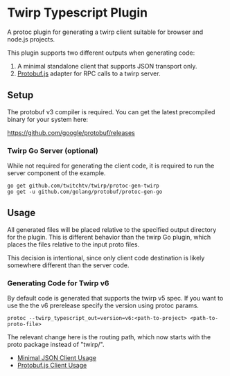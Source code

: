 # Twirp Typescript Plugin

A protoc plugin for generating a twirp client suitable for browser and node.js projects.

This plugin supports two different outputs when generating code:

1. A minimal standalone client that supports JSON transport only.
2. [Protobuf.js](https://github.com/dcodeIO/protobuf.js) adapter for RPC calls to a twirp server.

## Setup

The protobuf v3 compiler is required. You can get the latest precompiled binary for your system here:

https://github.com/google/protobuf/releases

### Twirp Go Server (optional)

While not required for generating the client code, it is required to run the server component of the example.

    go get github.com/twitchtv/twirp/protoc-gen-twirp
    go get -u github.com/golang/protobuf/protoc-gen-go

## Usage

All generated files will be placed relative to the specified output directory for the plugin.
This is different behavior than the twirp Go plugin, which places the files relative to the input proto files.

This decision is intentional, since only client code destination is likely somewhere different
than the server code.

### Generating Code for Twirp v6

By default code is generated that supports the twirp v5 spec. If you want to use the the v6 prerelease specify the
version using protoc params.

    protoc --twirp_typescript_out=version=v6:<path-to-project> <path-to-proto-file>

The relevant change here is the routing path, which now starts with the proto package instead of "twirp/".

- [Minimal JSON Client Usage](doc/minimal.md)
- [Protobuf.js Client Usage](doc/protobufjs.md)
